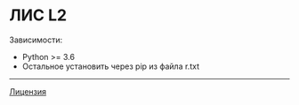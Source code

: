 # ЛИС L2

Зависимости:
* Python >= 3.6
* Остальное установить через pip из файла r.txt

---
[Лицензия](LICIENSE)
